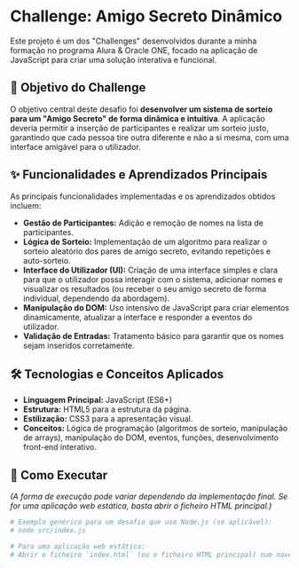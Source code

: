 # Challenge: Amigo Secreto Dinâmico

Este projeto é um dos "Challenges" desenvolvidos durante a minha formação no programa Alura & Oracle ONE, focado na aplicação de JavaScript para criar uma solução interativa e funcional.

## 🎯 Objetivo do Challenge

O objetivo central deste desafio foi **desenvolver um sistema de sorteio para um "Amigo Secreto" de forma dinâmica e intuitiva**. A aplicação deveria permitir a inserção de participantes e realizar um sorteio justo, garantindo que cada pessoa tire outra diferente e não a si mesma, com uma interface amigável para o utilizador.

## ✨ Funcionalidades e Aprendizados Principais

As principais funcionalidades implementadas e os aprendizados obtidos incluem:

* **Gestão de Participantes:** Adição e remoção de nomes na lista de participantes.
* **Lógica de Sorteio:** Implementação de um algoritmo para realizar o sorteio aleatório dos pares de amigo secreto, evitando repetições e auto-sorteio.
* **Interface do Utilizador (UI):** Criação de uma interface simples e clara para que o utilizador possa interagir com o sistema, adicionar nomes e visualizar os resultados (ou receber o seu amigo secreto de forma individual, dependendo da abordagem).
* **Manipulação do DOM:** Uso intensivo de JavaScript para criar elementos dinamicamente, atualizar a interface e responder a eventos do utilizador.
* **Validação de Entradas:** Tratamento básico para garantir que os nomes sejam inseridos corretamente.

## 🛠️ Tecnologias e Conceitos Aplicados

* **Linguagem Principal:** JavaScript (ES6+)
* **Estrutura:** HTML5 para a estrutura da página.
* **Estilização:** CSS3 para a apresentação visual.
* **Conceitos:** Lógica de programação (algoritmos de sorteio, manipulação de arrays), manipulação do DOM, eventos, funções, desenvolvimento front-end interativo.

## 🚀 Como Executar

*(A forma de execução pode variar dependendo da implementação final. Se for uma aplicação web estática, basta abrir o ficheiro HTML principal.)*

```bash
# Exemplo genérico para um desafio que use Node.js (se aplicável):
# node src/index.js

# Para uma aplicação web estática:
# Abrir o ficheiro `index.html` (ou o ficheiro HTML principal) num navegador web.